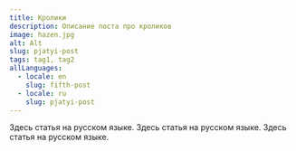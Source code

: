 ```yaml
---
title: Кролики
description: Описание поста про кроликов
image: hazen.jpg
alt: Alt
slug: pjatyi-post
tags: tag1, tag2
allLanguages:
  - locale: en
    slug: fifth-post
  - locale: ru
    slug: pjatyi-post
---
```

Здесь статья на русском языке. Здесь статья на русском языке. Здесь статья на русском языке. 